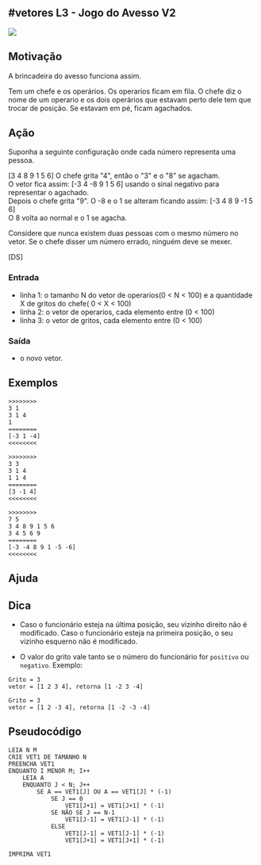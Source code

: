 ## #vetores L3 - Jogo do Avesso V2


![](__capa.jpg)

## Motivação

A brincadeira do avesso funciona assim.

Tem um chefe e os operários. Os operarios ficam em fila. O chefe diz o nome de um operario e os dois operários que estavam perto dele tem que trocar de posição. Se estavam em pé, ficam agachados.

## Ação

Suponha a seguinte configuração onde cada número representa uma pessoa.

\[3 4 8 9 1 5 6\] O chefe grita "4", então o "3" e o "8" se agacham.  
O vetor fica assim: \[-3 4 -8 9 1 5 6\] usando o sinal negativo para representar o agachado.  
Depois o chefe grita "9". O -8 e o 1 se alteram ficando assim: \[-3 4 8 9 -1 5 6\]  
O 8 volta ao normal e o 1 se agacha.

Considere que nunca existem duas pessoas com o mesmo número no vetor. Se o chefe disser um número errado, ninguém deve se mexer.

\[DS\]

### Entrada

*   linha 1: o tamanho N do vetor de operarios(0 < N < 100) e a quantidade X de gritos do chefe( 0 < X < 100)
*   linha 2: o vetor de operarios, cada elemento entre (0 < 100)
*   linha 3: o vetor de gritos, cada elemento entre (0 < 100)

### Saída
- o novo vetor.

## Exemplos

```
>>>>>>>>
3 1
3 1 4
1
========
[-3 1 -4]
<<<<<<<<

>>>>>>>>
3 3
3 1 4
1 1 4
========
[3 -1 4]
<<<<<<<<

>>>>>>>>
7 5
3 4 8 9 1 5 6
3 4 5 6 9
========
[-3 -4 8 9 1 -5 -6]
<<<<<<<<
```


## Ajuda


## Dica

- Caso o funcionário esteja na última posição, seu vizinho direito não é modificado. Caso o funcionário esteja na primeira posição, o seu vizinho esquerno não é modificado.

- O valor do grito vale tanto se o número do funcionário for `positivo` ou `negativo`. Exemplo:
```
Grito = 3
vetor = [1 2 3 4], retorna [1 -2 3 -4] 
```            
```
Grito = 3
vetor = [1 2 -3 4], retorna [1 -2 -3 -4] 
```

## Pseudocódigo 

```
LEIA N M
CRIE VET1 DE TAMANHO N
PREENCHA VET1 
ENQUANTO I MENOR M; I++
	LEIA A
	ENQUANTO J < N; J++
		SE A == VET1[J] OU A == VET1[J] * (-1)
			SE J == 0
				VET1[J+1] = VET1[J+1] * (-1)
			SE NÃO SE J == N-1
				VET1[J-1] = VET1[J-1] * (-1)
			ELSE 
				VET1[J-1] = VET1[J-1] * (-1)
				VET1[J+1] = VET1[J+1] * (-1)

IMPRIMA VET1
```

